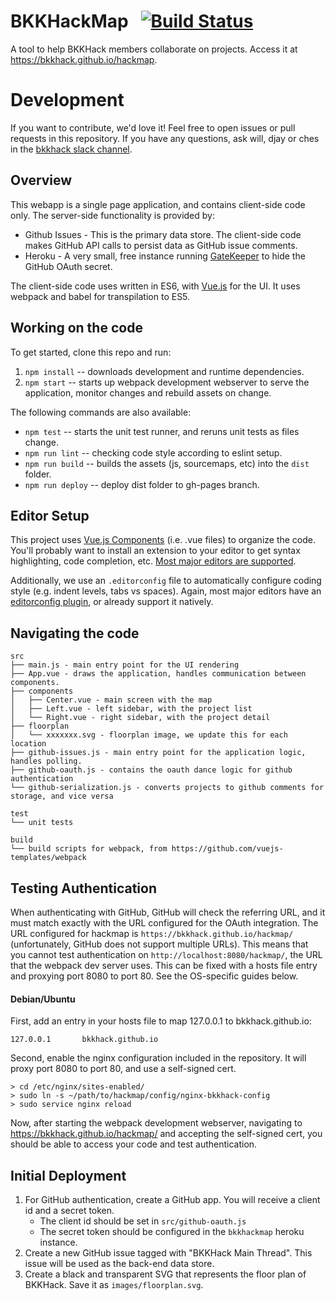 # BKKHackMap &nbsp; [![Build Status](https://travis-ci.org/bkkhack/hackmap.svg?branch=master)](https://travis-ci.org/bkkhack/hackmap)

A tool to help BKKHack members collaborate on projects. Access it at https://bkkhack.github.io/hackmap.

# Development

If you want to contribute, we'd love it! Feel free to open issues or pull requests in this repository.
If you have any questions, ask will, djay or ches in the [bkkhack slack channel](https://thailanddevs.slack.com/messages/C04UFE0B9/).

## Overview

This webapp is a single page application, and contains client-side code only. The server-side functionality is provided by:

- Github Issues - This is the primary data store. The client-side code makes GitHub API calls to persist data as GitHub issue comments.
- Heroku - A very small, free instance running [GateKeeper](https://github.com/prose/gatekeeper) to hide the GitHub OAuth secret.

The client-side code uses written in ES6, with [Vue.js](https://vuejs.org/) for the UI. It uses webpack and babel for transpilation to ES5.

## Working on the code

To get started, clone this repo and run:

1. `npm install` -- downloads development and runtime dependencies.
2. `npm start` -- starts up webpack development webserver to serve the application, monitor changes and rebuild assets on change.

The following commands are also available:

- `npm test` -- starts the unit test runner, and reruns unit tests as files change.
- `npm run lint` -- checking code style according to eslint setup.
- `npm run build` -- builds the assets (js, sourcemaps, etc) into the `dist` folder.
- `npm run deploy` -- deploy dist folder to gh-pages branch.

## Editor Setup

This project uses [Vue.js Components](https://vuejs.org/v2/guide/single-file-components.html) (i.e. .vue files) to organize
the code. You'll probably want to install an extension to your editor to get syntax highlighting, code completion, etc.
[Most major editors are supported](https://github.com/vuejs/awesome-vue#source-code-editing).

Additionally, we use an `.editorconfig` file to automatically configure coding style (e.g. indent levels, tabs vs spaces).
Again, most major editors have an [editorconfig plugin](http://editorconfig.org/#download), or already support it natively.

## Navigating the code

```
src
├── main.js - main entry point for the UI rendering
├── App.vue - draws the application, handles communication between components.
├── components
│   ├── Center.vue - main screen with the map
│   ├── Left.vue - left sidebar, with the project list
│   └── Right.vue - right sidebar, with the project detail
├── floorplan
│   └── xxxxxxx.svg - floorplan image, we update this for each location
├── github-issues.js - main entry point for the application logic, handles polling.
├── github-oauth.js - contains the oauth dance logic for github authentication
└── github-serialization.js - converts projects to github comments for storage, and vice versa

test
└── unit tests

build
└── build scripts for webpack, from https://github.com/vuejs-templates/webpack
```

## Testing Authentication

When authenticating with GitHub, GitHub will check the referring URL, and it must match exactly with the URL configured for the OAuth integration. The URL configured for hackmap is `https://bkkhack.github.io/hackmap/` (unfortunately, GitHub does not support multiple URLs). This means that you cannot test authentication on `http://localhost:8080/hackmap/`, the URL that the webpack dev server uses. This can be fixed with a hosts file entry and proxying port 8080 to port 80. See the OS-specific guides below.

#### Debian/Ubuntu

First, add an entry in your hosts file to map 127.0.0.1 to bkkhack.github.io:

```
127.0.0.1       bkkhack.github.io
```

Second, enable the nginx configuration included in the repository. It will proxy port 8080 to port 80, and use a self-signed cert.

```
> cd /etc/nginx/sites-enabled/
> sudo ln -s ~/path/to/hackmap/config/nginx-bkkhack-config 
> sudo service nginx reload
```

Now, after starting the webpack development webserver, navigating to https://bkkhack.github.io/hackmap/ and accepting the self-signed cert, you should be able to access your code and test authentication.

## Initial Deployment

1. For GitHub authentication, create a GitHub app. You will receive a client id and a secret token.
    - The client id should be set in `src/github-oauth.js`
    - The secret token should be configured in the `bkkhackmap` heroku instance.
2. Create a new GitHub issue tagged with "BKKHack Main Thread". This issue will be used as the back-end data store.
3. Create a black and transparent SVG that represents the floor plan of BKKHack. Save it as `images/floorplan.svg`.
